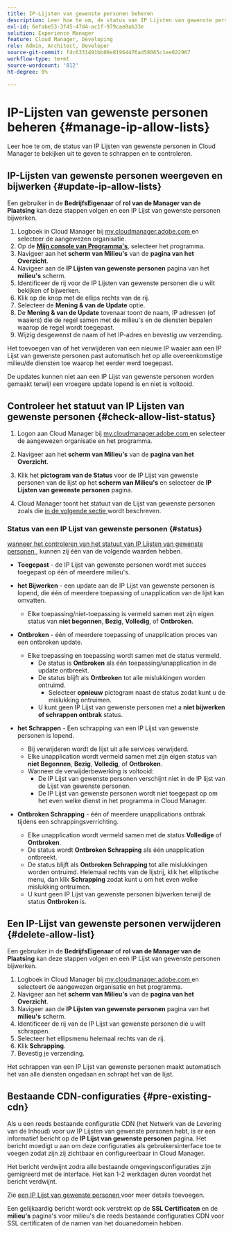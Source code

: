 ```yaml
---
title: IP-Lijsten van gewenste personen beheren
description: Leer hoe te om, de status van IP Lijsten van gewenste personen in Cloud Manager te bekijken uit te geven te schrappen en te controleren.
exl-id: 6efabe53-3f45-47d4-ac1f-979cae0ab33e
solution: Experience Manager
feature: Cloud Manager, Developing
role: Admin, Architect, Developer
source-git-commit: f4c6331491bb08e81964476ad58065c1ee022967
workflow-type: tm+mt
source-wordcount: '812'
ht-degree: 0%

---
```


# IP-Lijsten van gewenste personen beheren {#manage-ip-allow-lists}

Leer hoe te om, de status van IP Lijsten van gewenste personen in Cloud Manager te bekijken uit te geven te schrappen en te controleren.

## IP-Lijsten van gewenste personen weergeven en bijwerken {#update-ip-allow-lists}

Een gebruiker in de **BedrijfsEigenaar** of **rol van de Manager van de Plaatsing** kan deze stappen volgen en een IP Lijst van gewenste personen bijwerken.

1. Logboek in Cloud Manager bij [ my.cloudmanager.adobe.com ](https://my.cloudmanager.adobe.com/) en selecteer de aangewezen organisatie.
1. Op de **[Mijn console van Programma&#39;s](/help/implementing/cloud-manager/navigation.md#my-programs)**, selecteer het programma.
1. Navigeer aan het **scherm van Milieu&#39;s** van de **pagina van het Overzicht**.
1. Navigeer aan de **IP Lijsten van gewenste personen** pagina van het **milieu&#39;s** scherm.
1. Identificeer de rij voor de IP Lijsten van gewenste personen die u wilt bekijken of bijwerken.
1. Klik op de knop met de ellips rechts van de rij.
1. Selecteer de **Mening &amp; van de Update** optie.
1. De **Mening &amp; van de Update** tovenaar toont de naam, IP adressen (of waaiers) die de regel samen met de milieu&#39;s en de diensten bepalen waarop de regel wordt toegepast.
1. Wijzig desgewenst de naam of het IP-adres en bevestig uw verzending.

Het toevoegen van of het verwijderen van een nieuwe IP waaier aan een IP Lijst van gewenste personen past automatisch het op alle overeenkomstige milieu/de diensten toe waarop het eerder werd toegepast.

De updates kunnen niet aan een IP Lijst van gewenste personen worden gemaakt terwijl een vroegere update lopend is en niet is voltooid.

## Controleer het statuut van IP Lijsten van gewenste personen {#check-allow-list-status}

1. Logon aan Cloud Manager bij [ my.cloudmanager.adobe.com ](https://my.cloudmanager.adobe.com/) en selecteer de aangewezen organisatie en het programma.

1. Navigeer aan het **scherm van Milieu&#39;s** van de **pagina van het Overzicht**.

1. Klik het **pictogram van de Status** voor de IP Lijst van gewenste personen van de lijst op het **scherm van Milieu&#39;s** en selecteer de **IP Lijsten van gewenste personen** pagina.

1. Cloud Manager toont het statuut van de Lijst van gewenste personen zoals die [ in de volgende sectie ](#status) wordt beschreven.

### Status van een IP Lijst van gewenste personen {#status}

[ wanneer het controleren van het statuut van IP Lijsten van gewenste personen ](#check-allow-list-status), kunnen zij één van de volgende waarden hebben.

* **Toegepast** - de IP Lijst van gewenste personen wordt met succes toegepast op één of meerdere milieu&#39;s.

* **het Bijwerken** - een update aan de IP Lijst van gewenste personen is lopend, die één of meerdere toepassing of unapplication van de lijst kan omvatten.

   * Elke toepassing/niet-toepassing is vermeld samen met zijn eigen status van **niet begonnen**, **Bezig**, **Volledig**, of **Ontbroken**.

* **Ontbroken** - één of meerdere toepassing of unapplication proces van een ontbroken update.
   * Elke toepassing en toepassing wordt samen met de status vermeld.
      * De status is **Ontbroken** als één toepassing/unapplication in de update ontbreekt.
      * De status blijft als **Ontbroken** tot alle mislukkingen worden ontruimd.
         * Selecteer **opnieuw** pictogram naast de status zodat kunt u de mislukking ontruimen.
      * U kunt geen IP Lijst van gewenste personen met a **niet bijwerken of schrappen ontbrak** status.

* **het Schrappen** - Een schrapping van een IP Lijst van gewenste personen is lopend.
   * Bij verwijderen wordt de lijst uit alle services verwijderd.
   * Elke unapplication wordt vermeld samen met zijn eigen status van **niet Begonnen**, **Bezig**, **Volledig**, of **Ontbroken**.
   * Wanneer de verwijderbewerking is voltooid:
      * De IP Lijst van gewenste personen verschijnt niet in de IP lijst van de Lijst van gewenste personen.
      * De IP Lijst van gewenste personen wordt niet toegepast op om het even welke dienst in het programma in Cloud Manager.

* **Ontbroken Schrapping** - één of meerdere unapplications ontbrak tijdens een schrappingsverrichting.

   * Elke unapplication wordt vermeld samen met de status **Volledige** of **Ontbroken**.
   * De status wordt **Ontbroken Schrapping** als één unapplication ontbreekt.
   * De status blijft als **Ontbroken Schrapping** tot alle mislukkingen worden ontruimd. Helemaal rechts van de lijstrij, klik het elliptische menu, dan klik **Schrapping** zodat kunt u om het even welke mislukking ontruimen.
   * U kunt geen IP Lijst van gewenste personen bijwerken terwijl de status **Ontbroken** is.

## Een IP-Lijst van gewenste personen verwijderen {#delete-allow-list}

Een gebruiker in de **BedrijfsEigenaar** of **rol van de Manager van de Plaatsing** kan deze stappen volgen en een IP Lijst van gewenste personen bijwerken.

1. Logboek in Cloud Manager bij [ my.cloudmanager.adobe.com ](https://my.cloudmanager.adobe.com/) en selecteert de aangewezen organisatie en het programma.
1. Navigeer aan het **scherm van Milieu&#39;s** van de **pagina van het Overzicht**.
1. Navigeer aan de **IP Lijsten van gewenste personen** pagina van het **milieu&#39;s** scherm.
1. Identificeer de rij van de IP Lijst van gewenste personen die u wilt schrappen.
1. Selecteer het ellipsmenu helemaal rechts van de rij.
1. Klik **Schrapping**.
1. Bevestig je verzending.

Het schrappen van een IP Lijst van gewenste personen maakt automatisch het van alle diensten ongedaan en schrapt het van de lijst.

## Bestaande CDN-configuraties {#pre-existing-cdn}

Als u een reeds bestaande configuratie CDN (het Netwerk van de Levering van de Inhoud) voor uw IP Lijsten van gewenste personen hebt, is er een informatief bericht op de **IP Lijst van gewenste personen** pagina. Het bericht moedigt u aan om deze configuraties als gebruikersinterface toe te voegen zodat zijn zij zichtbaar en configureerbaar in Cloud Manager.

Het bericht verdwijnt zodra alle bestaande omgevingsconfiguraties zijn gemigreerd met de interface. Het kan 1-2 werkdagen duren voordat het bericht verdwijnt.

Zie [ een IP Lijst van gewenste personen ](/help/implementing/cloud-manager/ip-allow-lists/add-ip-allow-lists.md) voor meer details toevoegen.

Een gelijkaardig bericht wordt ook verstrekt op de **SSL Certificaten** en de **milieu&#39;s** pagina&#39;s voor milieu&#39;s die reeds bestaande configuraties CDN voor SSL certificaten of de namen van het douanedomein hebben.
